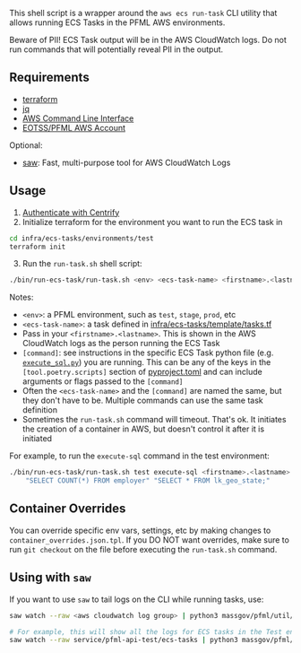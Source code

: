 This shell script is a wrapper around the `aws ecs run-task` CLI utility that allows running ECS Tasks in the PFML AWS environments.

Beware of PII! ECS Task output will be in the AWS CloudWatch logs. Do not run commands that will potentially reveal PII in the output.

## Requirements

* [terraform](https://www.terraform.io)
* [jq](https://stedolan.github.io/jq)
* [AWS Command Line Interface](https://aws.amazon.com/cli)
* [EOTSS/PFML AWS Account](../../infra/README.md#eotsspfml-aws-account)

Optional:

* [saw](https://github.com/TylerBrock/saw): Fast, multi-purpose tool for AWS CloudWatch Logs

## Usage

1. [Authenticate with Centrify](../../infra/README.md#eotsspfml-aws-account)
2. Initialize terraform for the environment you want to run the ECS task in

```sh
cd infra/ecs-tasks/environments/test
terraform init
```

3. Run the `run-task.sh` shell script:

```sh
./bin/run-ecs-task/run-task.sh <env> <ecs-task-name> <firstname>.<lastname> [command]
```

Notes:

* `<env>`: a PFML environment, such as `test`, `stage`, `prod`, etc
* `<ecs-task-name>`: a task defined in [infra/ecs-tasks/template/tasks.tf](../../infra/ecs-tasks/template/tasks.tf)
* Pass in your `<firstname>.<lastname>`. This is shown in the AWS CloudWatch logs as the person running the ECS Task
* `[command]`: see instructions in the specific ECS Task python file (e.g. [`execute_sql.py`](../../api/massgov/pfml/db/execute_sql.py)) you are running. This can be any of the keys in the `[tool.poetry.scripts]` section of [pyproject.toml](../../api/pyproject.toml) and can include arguments or flags passed to the `[command]`
* Often the `<ecs-task-name>` and the `[command]` are named the same, but they don't have to be. Multiple commands can use the same task definition
* Sometimes the `run-task.sh` command will timeout. That's ok. It initiates the creation of a container in AWS, but doesn't control it after it is initiated

For example, to run the `execute-sql` command in the test environment:

```sh
./bin/run-ecs-task/run-task.sh test execute-sql <firstname>.<lastname> execute-sql \
    "SELECT COUNT(*) FROM employer" "SELECT * FROM lk_geo_state;"
```


## Container Overrides

You can override specific env vars, settings, etc by making changes to `container_overrides.json.tpl`. If you DO NOT want overrides, make sure to run `git checkout` on the file before executing the `run-task.sh` command.

## Using with `saw`

If you want to use `saw` to tail logs on the CLI while running tasks, use:

```sh
saw watch --raw <aws cloudwatch log group> | python3 massgov/pfml/util/logging/decodelog.py

# For example, this will show all the logs for ECS tasks in the Test environment:
saw watch --raw service/pfml-api-test/ecs-tasks | python3 massgov/pfml/util/logging/decodelog.py
```

